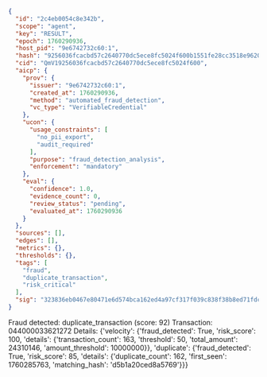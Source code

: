 ```json
{
  "id": "2c4eb0054c8e342b",
  "scope": "agent",
  "key": "RESULT",
  "epoch": 1760290936,
  "host_pid": "9e6742732c60:1",
  "hash": "9256036fcacbd57c2640770dc5ece8fc5024f600b1551fe28cc3518e96201fe3",
  "cid": "QmV19256036fcacbd57c2640770dc5ece8fc5024f600",
  "aicp": {
    "prov": {
      "issuer": "9e6742732c60:1",
      "created_at": 1760290936,
      "method": "automated_fraud_detection",
      "vc_type": "VerifiableCredential"
    },
    "ucon": {
      "usage_constraints": [
        "no_pii_export",
        "audit_required"
      ],
      "purpose": "fraud_detection_analysis",
      "enforcement": "mandatory"
    },
    "eval": {
      "confidence": 1.0,
      "evidence_count": 0,
      "review_status": "pending",
      "evaluated_at": 1760290936
    }
  },
  "sources": [],
  "edges": [],
  "metrics": {},
  "thresholds": {},
  "tags": [
    "fraud",
    "duplicate_transaction",
    "risk_critical"
  ],
  "sig": "323836eb0467e80471e6d574bca162ed4a97cf317f039c838f38b8ed71fdcbaf"
}
```

Fraud detected: duplicate_transaction (score: 92)
Transaction: 044000033621272
Details: {'velocity': {'fraud_detected': True, 'risk_score': 100, 'details': {'transaction_count': 163, 'threshold': 50, 'total_amount': 24310146, 'amount_threshold': 10000000}}, 'duplicate': {'fraud_detected': True, 'risk_score': 85, 'details': {'duplicate_count': 162, 'first_seen': 1760285763, 'matching_hash': 'd5b1a20ced8a5769'}}}